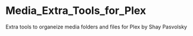 # Media_Extra_Tools_for_Plex
 Extra tools to organeize media folders and files for Plex by Shay Pasvolsky
